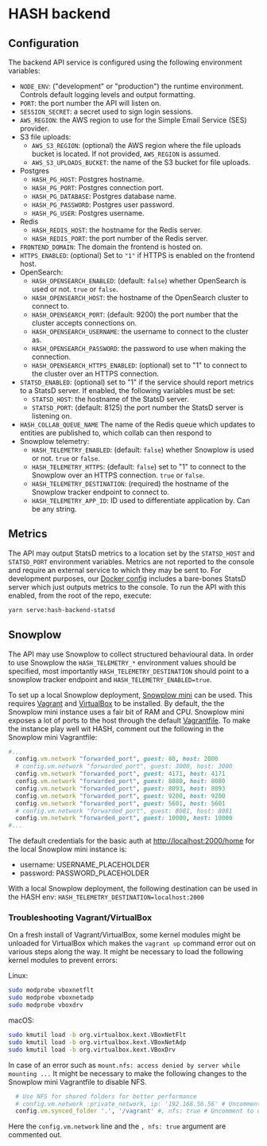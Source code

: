 # HASH backend

## Configuration

The backend API service is configured using the following environment variables:

- `NODE_ENV`: ("development" or "production") the runtime environment. Controls
  default logging levels and output formatting.
- `PORT`: the port number the API will listen on.
- `SESSION_SECRET`: a secret used to sign login sessions.
- `AWS_REGION`: the AWS region to use for the Simple Email Service (SES) provider.
- S3 file uploads:
  - `AWS_S3_REGION`: (optional) the AWS region where the file uploads bucket is located. If not
    provided, `AWS_REGION` is assumed.
  - `AWS_S3_UPLOADS_BUCKET`: the name of the S3 bucket for file uploads.
- Postgres
  - `HASH_PG_HOST`: Postgres hostname.
  - `HASH_PG_PORT`: Postgres connection port.
  - `HASH_PG_DATABASE`: Postgres database name.
  - `HASH_PG_PASSWORD`: Postgres user password.
  - `HASH_PG_USER`: Postgres username.
- Redis
  - `HASH_REDIS_HOST`: the hostname for the Redis server.
  - `HASH_REDIS_PORT`: the port number of the Redis server.
- `FRONTEND_DOMAIN`: The domain the frontend is hosted on.
- `HTTPS_ENABLED`: (optional) Set to `"1"` if HTTPS is enabled on the frontend host.
- OpenSearch:
  - `HASH_OPENSEARCH_ENABLED`: (default: `false`) whether OpenSearch is used or not. `true` or `false`.
  - `HASH_OPENSEARCH_HOST`: the hostname of the OpenSearch cluster to connect to.
  - `HASH_OPENSEARCH_PORT`: (default: 9200) the port number that the cluster accepts
    connections on.
  - `HASH_OPENSEARCH_USERNAME`: the username to connect to the cluster as.
  - `HASH_OPENSEARCH_PASSWORD`: the password to use when making the connection.
  - `HASH_OPENSEARCH_HTTPS_ENABLED`: (optional) set to "1" to connect to the cluster
    over an HTTPS connection.
- `STATSD_ENABLED`: (optional) set to "1" if the service should report metrics to a
  StatsD server. If enabled, the following variables must be set:
  - `STATSD_HOST`: the hostname of the StatsD server.
  - `STATSD_PORT`: (default: 8125) the port number the StatsD server is listening on.
- `HASH_COLLAB_QUEUE_NAME` The name of the Redis queue which updates to entities are published to, which collab can then respond to
- Snowplow telemetry:
  - `HASH_TELEMETRY_ENABLED`: (default: `false`) whether Snowplow is used or not. `true` or `false`.
  - `HASH_TELEMETRY_HTTPS`: (default: `false`) set to "1" to connect to the Snowplow over an HTTPS connection. `true` or `false`.
  - `HASH_TELEMETRY_DESTINATION`: (required) the hostname of the Snowplow tracker endpoint to connect to.
  - `HASH_TELEMETRY_APP_ID`: ID used to differentiate application by. Can be any string.

## Metrics

The API may output StatsD metrics to a location set by the `STATSD_HOST` and
`STATSD_PORT` environment variables. Metrics are not reported to the console
and require an external service to which they may be sent to. For development
purposes, our [Docker config](../../../docker/README.md) includes a bare-bones StatsD server which just outputs metrics to the console. To run the API with
this enabled, from the root of the repo, execute:

```sh
yarn serve:hash-backend-statsd
```

## Snowplow

The API may use Snowplow to collect structured behavioural data. In order to use Snowplow
the `HASH_TELEMETRY_*` environment values should be specified, most importantly
`HASH_TELEMETRY_DESTINATION` should point to a snowplow tracker endpoint and
`HASH_TELEMETRY_ENABLED=true`.

To set up a local Snowplow deployment, [Snowplow mini](https://github.com/snowplow/snowplow-mini) can be used. This requires [Vagrant](https://www.vagrantup.com/) and [VirtualBox](https://www.virtualbox.org/) to be installed.
By default, the the Snowplow mini instance uses a fair bit of RAM and CPU.
Snowplow mini exposes a lot of ports to the host through the default [Vagrantfile](https://github.com/snowplow/snowplow-mini/blob/f7dbf73f1e3ba589d2dd1d8b94589c4f610dba1f/Vagrantfile). To make the instance play well wit HASH, comment out the following in the Snowplow mini Vagrantfile:

```ruby
#...
  config.vm.network "forwarded_port", guest: 80, host: 2000
  # config.vm.network "forwarded_port", guest: 3000, host: 3000
  config.vm.network "forwarded_port", guest: 4171, host: 4171
  config.vm.network "forwarded_port", guest: 8080, host: 8080
  config.vm.network "forwarded_port", guest: 8093, host: 8093
  config.vm.network "forwarded_port", guest: 9200, host: 9200
  config.vm.network "forwarded_port", guest: 5601, host: 5601
  # config.vm.network "forwarded_port", guest: 8081, host: 8081
  config.vm.network "forwarded_port", guest: 10000, host: 10000
#...
```

The default credentials for the basic auth at [http://localhost:2000/home](http://localhost:2000/home) for the local Snowplow mini instance is:

- username: USERNAME_PLACEHOLDER
- password: PASSWORD_PLACEHOLDER

With a local Snowplow deployment, the following destination can be used in the HASH env:
`HASH_TELEMETRY_DESTINATION=localhost:2000`

### Troubleshooting Vagrant/VirtualBox

On a fresh install of Vagrant/VirtualBox, some kernel modules might be unloaded for VirtualBox
which makes the `vagrant up` command error out on various steps along the way.
It might be necessary to load the following kernel modules to prevent errors:

Linux:

```sh
sudo modprobe vboxnetflt
sudo modprobe vboxnetadp
sudo modprobe vboxdrv
```

macOS:

```sh
sudo kmutil load -b org.virtualbox.kext.VBoxNetFlt
sudo kmutil load -b org.virtualbox.kext.VBoxNetAdp
sudo kmutil load -b org.virtualbox.kext.VBoxDrv
```

In case of an error such as
`mount.nfs: access denied by server while mounting ...`
It might be necessary to make the following changes to the Snowplow mini Vagrantfile to disable NFS.

```ruby
  # Use NFS for shared folders for better performance
  # config.vm.network :private_network, ip: '192.168.56.56' # Uncomment to use NFS
  config.vm.synced_folder '.', '/vagrant' #, nfs: true # Uncomment to use NFS
```

Here the `config.vm.network` line and the `, nfs: true` argument are commented out.
